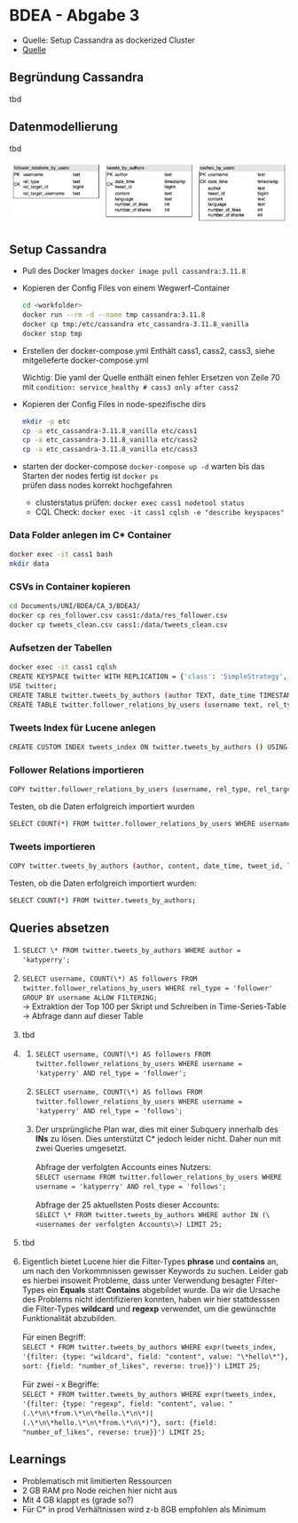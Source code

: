 # BDEA - Abgabe 3

- Quelle: Setup Cassandra as dockerized Cluster
- [Quelle](https://blog.digitalis.io/containerized-cassandra-cluster-for-local-testing-60d24d70dcc4)

## Begründung Cassandra
tbd

## Datenmodellierung
tbd

![Data model](assets/data_model.png)

## Setup Cassandra

- Pull des Docker Images
  ```docker image pull cassandra:3.11.8```

- Kopieren der Config Files von einem Wegwerf-Container
  ```bash
  cd <workfolder>
  docker run --rm -d --name tmp cassandra:3.11.8
  docker cp tmp:/etc/cassandra etc_cassandra-3.11.8_vanilla
  docker stop tmp
  ```
- Erstellen der docker-compose.yml
  Enthält cass1, cass2, cass3, siehe mitgelieferte docker-compose.yml

  Wichtig: Die yaml der Quelle enthält einen fehler
  Ersetzen von Zeile 70 mit ```condition: service_healthy # cass3 only after cass2```

- Kopieren der Config Files in node-spezifische dirs
  ```bash
  mkdir -p etc
  cp -a etc_cassandra-3.11.8_vanilla etc/cass1
  cp -a etc_cassandra-3.11.8_vanilla etc/cass2
  cp -a etc_cassandra-3.11.8_vanilla etc/cass3
  ```

- starten der docker-compose
  ```docker-compose up -d```
  warten bis das Starten der nodes fertig ist
  ```docker ps```  
  prüfen dass nodes korrekt hochgefahren
    - clusterstatus prüfen: ```docker exec cass1 nodetool status```
    - CQL Check: ```docker exec -it cass1 cqlsh -e "describe keyspaces"```

### Data Folder anlegen im C* Container
```bash
docker exec -it cass1 bash
mkdir data
```

### CSVs in Container kopieren
```bash
cd Documents/UNI/BDEA/CA_3/BDEA3/
docker cp res_follower.csv cass1:/data/res_follower.csv
docker cp tweets_clean.csv cass1:/data/tweets_clean.csv
```

### Aufsetzen der Tabellen
```bash
docker exec -it cass1 cqlsh
CREATE KEYSPACE twitter WITH REPLICATION = {'class': 'SimpleStrategy', 'replication_factor': 3};
USE twitter;
CREATE TABLE twitter.tweets_by_authors (author TEXT, date_time TIMESTAMP, tweet_id BIGINT, content TEXT, language TEXT, number_of_likes INT, number_of_shares INT, PRIMARY KEY ((author), date_time, tweet_id)) WITH CLUSTERING ORDER BY (date_time DESC);
CREATE TABLE twitter.follower_relations_by_users (username text, rel_type text, rel_target_id BIGINT, rel_target_username text,  PRIMARY KEY ((username), rel_type, rel_target_id));
```

### Tweets Index für Lucene anlegen
```bash
CREATE CUSTOM INDEX tweets_index ON twitter.tweets_by_authors () USING 'com.stratio.cassandra.lucene.Index' WITH OPTIONS = {'refresh_seconds': 1, 'schema': '{fields: {author: {type: "text", analyzer: "english"}, date_time: {type: "date", pattern: "yyyy-MM-dd HH:MM:SS"}, tweet_id: {type: "integer"}, content: {type: "string"}, language: {type: "string"}, number_of_likes: {type: "integer"}, number_of_shares: {type: "integer"}}}'};
```

### Follower Relations importieren
```bash
COPY twitter.follower_relations_by_users (username, rel_type, rel_target_username, rel_target_id) FROM 'data/res_follower.csv' WITH HEADER = TRUE;
```
Testen, ob die Daten erfolgreich importiert wurden
```bash
SELECT COUNT(*) FROM twitter.follower_relations_by_users WHERE username = 'katyperry';
```

### Tweets importieren
```bash
COPY twitter.tweets_by_authors (author, content, date_time, tweet_id, language, number_of_likes, number_of_shares) FROM 'data/tweets_clean.csv' WITH HEADER = TRUE;
```
Testen, ob die Daten erfolgreich importiert wurden:
```bash
SELECT COUNT(*) FROM twitter.tweets_by_authors;
```

## Queries absetzen
1. ```SELECT \* FROM twitter.tweets_by_authors WHERE author = 'katyperry';```</br></br>
2. ```SELECT username, COUNT(\*) AS followers FROM twitter.follower_relations_by_users WHERE rel_type = 'follower' GROUP BY username ALLOW FILTERING;```</br>-> Extraktion der Top 100 per Skript und Schreiben in Time-Series-Table</br>-> Abfrage dann auf dieser Table</br></br>
3. tbd</br></br>
4.
    1. ```SELECT username, COUNT(\*) AS followers FROM twitter.follower_relations_by_users WHERE username = 'katyperry' AND rel_type = 'follower';```</br></br>
    2. ```SELECT username, COUNT(\*) AS follows FROM twitter.follower_relations_by_users WHERE username = 'katyperry' AND rel_type = 'follows';```</br></br>
    3. Der ursprüngliche Plan war, dies mit einer Subquery innerhalb des **INs** zu lösen. Dies unterstützt C* jedoch leider nicht. Daher nun mit zwei Queries umgesetzt.</br></br>
       Abfrage der verfolgten Accounts eines Nutzers:</br>
       ```SELECT username FROM twitter.follower_relations_by_users WHERE username = 'katyperry' AND rel_type = 'follows';```</br></br>
       Abfrage der 25 aktuellsten Posts dieser Accounts:</br>
       ```SELECT \* FROM twitter.tweets_by_authors WHERE author IN (\<usernames der verfolgten Accounts\>) LIMIT 25;```</br></br>
5. tbd</br></br>
6. Eigentlich bietet Lucene hier die Filter-Types **phrase** und **contains** an, um nach den Vorkommnissen gewisser Keywords zu suchen. Leider gab es hierbei insoweit Probleme, dass unter Verwendung besagter Filter-Types ein **Equals** statt **Contains** abgebildet wurde. Da wir die Ursache des Problems nicht identifizieren konnten, haben wir hier stattdesssen die Filter-Types **wildcard** und **regexp** verwendet, um die gewünschte Funktionalität abzubilden.</br></br>
   Für einen Begriff:</br>
   ```SELECT * FROM twitter.tweets_by_authors WHERE expr(tweets_index, '{filter: {type: "wildcard", field: "content", value: "\*hello\*"}, sort: {field: "number_of_likes", reverse: true}}') LIMIT 25;```</br></br>
   Für zwei - x Begriffe:</br>
   ```SELECT * FROM twitter.tweets_by_authors WHERE expr(tweets_index, '{filter: {type: "regexp", field: "content", value: "(.\*\n\*from.\*\n\*hello.\*\n\*)|(.\*\n\*hello.\*\n\*from.\*\n\*)"}, sort: {field: "number_of_likes", reverse: true}}') LIMIT 25;```

## Learnings
- Problematisch mit limitierten Ressourcen
- 2 GB RAM pro Node reichen hier nicht aus
- Mit 4 GB klappt es (grade so?)
- Für C* in prod Verhältnissen wird z-b 8GB empfohlen als Minimum